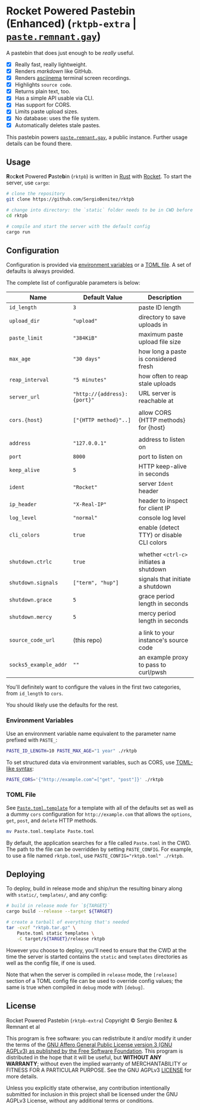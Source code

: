 # Rocket Powered Pastebin (Enhanced) (`rktpb-extra` | [`paste.remnant.gay`])

A pastebin that does just enough to be _really_ useful.

  - [x] Really fast, really lightweight.
  - [x] Renders _markdown_ like GitHub.
  - [x] Renders [asciinema](https://asciinema.org) terminal screen recordings.
  - [x] Highlights `source code`.
  - [x] Returns plain text, too.
  - [x] Has a simple API usable via CLI.
  - [x] Has support for CORS.
  - [x] Limits paste upload sizes.
  - [x] No database: uses the file system.
  - [x] Automatically deletes stale pastes.

This pastebin powers [`paste.remnant.gay`], a public instance. Further usage details can
be found there.

[`paste.remnant.gay`]: https://paste.remnant.gay

## Usage

**R**oc**k**e**t** Powered **P**aste**b**in (`rktpb`) is written in
[Rust](https://rust-lang.org) with [Rocket](https://rocket.rs). To start the
server, use `cargo`:

```sh
# clone the repository
git clone https://github.com/SergioBenitez/rktpb

# change into directory: the `static` folder needs to be in CWD before running
cd rktpb

# compile and start the server with the default config
cargo run
```

## Configuration

Configuration is provided via [environment variables](#environment-variables) or
a [TOML file](#toml-file). A set of defaults is always provided.

The complete list of configurable parameters is below:

| Name                  | Default Value               | Description                               |
|-----------------------|-----------------------------|-------------------------------------------|
| `id_length`           | `3`                         | paste ID length                           |
| `upload_dir`          | `"upload"`                  | directory to save uploads in              |
| `paste_limit`         | `"384KiB"`                  | maximum paste upload file size            |
| `max_age`             | `"30 days"`                 | how long a paste is considered fresh      |
| `reap_interval`       | `"5 minutes"`               | how often to reap stale uploads           |
| `server_url`          | `"http://{address}:{port}"` | URL server is reachable at                |
|                       |                             |                                           |
| `cors.{host}`         | `["{HTTP method}"..]`       | allow CORS {HTTP methods} for {host}      |
|                       |                             |                                           |
| `address`             | `"127.0.0.1"`               | address to listen on                      |
| `port`                | `8000`                      | port to listen on                         |
| `keep_alive`          | `5`                         | HTTP keep-alive in seconds                |
| `ident`               | `"Rocket"`                  | server `Ident` header                     |
| `ip_header`           | `"X-Real-IP"`               | header to inspect for client IP           |
| `log_level`           | `"normal"`                  | console log level                         |
| `cli_colors`          | `true`                      | enable (detect TTY) or disable CLI colors |
|                       |                             |                                           |
| `shutdown.ctrlc`      | `true`                      | whether `<ctrl-c>` initiates a shutdown   |
| `shutdown.signals`    | `["term", "hup"]`           | signals that initiate a shutdown          |
| `shutdown.grace`      | `5`                         | grace period length in seconds            |
| `shutdown.mercy`      | `5`                         | mercy period length in seconds            |
|                       |                             |                                           |
| `source_code_url`     | (this repo)                 | a link to your instance's source code     |
| `socks5_example_addr` | `""`                        | an example proxy to pass to curl/pwsh     |

You'll definitely want to configure the values in the first two categories, from
`id_length` to `cors`.

You should likely use the defaults for the rest.

### Environment Variables

Use an environment variable name equivalent to the parameter name prefixed with
`PASTE_`:

```sh
PASTE_ID_LENGTH=10 PASTE_MAX_AGE="1 year" ./rktpb
```

To set structured data via environment variables, such as CORS, use [TOML-like
syntax](https://docs.rs/figment/latest/figment/providers/struct.Env.html):

```sh
PASTE_CORS='{"http://example.com"=["get", "post"]}' ./rktpb
```

### TOML File

See [`Paste.toml.template`](Paste.toml.template) for a template with all of the
defaults set as well as a dummy `cors` configuration for `http://example.com`
that allows the `options`, `get`, `post`, and `delete` HTTP methods.

```sh
mv Paste.toml.template Paste.toml
```

By default, the application searches for a file called `Paste.toml` in the CWD.
The path to the file can be overridden by setting `PASTE_CONFIG`. For example,
to use a file named `rktpb.toml`, use `PASTE_CONFIG="rktpb.toml" ./rktpb`.

## Deploying

To deploy, build in release mode and ship/run the resulting binary along with
`static/`, `templates/`, and any config:

```sh
# build in release mode for `${TARGET}`
cargo build --release --target ${TARGET}

# create a tarball of everything that's needed
tar -cvzf "rktpb.tar.gz" \
    Paste.toml static templates \
    -C target/${TARGET}/release rktpb
```

However you choose to deploy, you'll need to ensure that the CWD at the time the
server is started contains the `static` and `templates` directories as well as
the config file, if one is used.

Note that when the server is compiled in `release` mode, the `[release]` section
of a TOML config file can be used to override config values; the same is true
when compiled in `debug` mode with `[debug]`.

## License

Rocket Powered Pastebin (`rktpb-extra`)
Copyright © Sergio Benitez & Remnant et al

This program is free software: you can redistribute it and/or modify it under
the terms of the [GNU Affero General Public License version 3 (GNU AGPLv3) as
published by the Free Software
Foundation](https://www.gnu.org/licenses/agpl-3.0.en.html#license-text). This
program is distributed in the hope that it will be useful, but **WITHOUT ANY
WARRANTY**; without even the implied warranty of MERCHANTABILITY or FITNESS FOR
A PARTICULAR PURPOSE. See the GNU AGPLv3 [LICENSE](LICENSE) for more details.

Unless you explicitly state otherwise, any contribution intentionally submitted
for inclusion in this project shall be licensed under the GNU AGPLv3 License,
without any additional terms or conditions.
